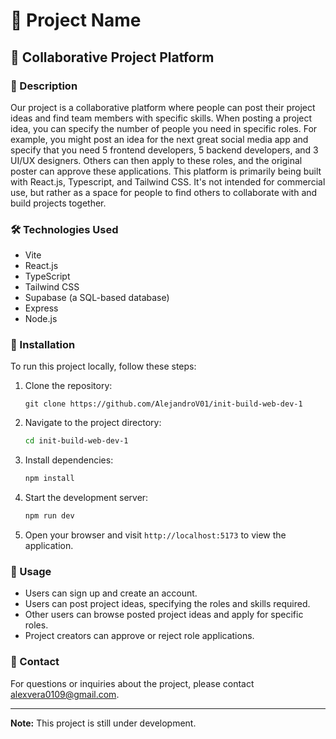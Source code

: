 # 🌟 Project Name

## 🤝 Collaborative Project Platform

### 📝 Description

Our project is a collaborative platform where people can post their project ideas and find team members with specific skills. When posting a project idea, you can specify the number of people you need in specific roles. For example, you might post an idea for the next great social media app and specify that you need 5 frontend developers, 5 backend developers, and 3 UI/UX designers. Others can then apply to these roles, and the original poster can approve these applications. This platform is primarily being built with React.js, Typescript, and Tailwind CSS. It's not intended for commercial use, but rather as a space for people to find others to collaborate with and build projects together.

### 🛠️ Technologies Used

- Vite
- React.js
- TypeScript
- Tailwind CSS
- Supabase (a SQL-based database)
- Express
- Node.js

### 🚀 Installation

To run this project locally, follow these steps:

1. Clone the repository:

   ```
   git clone https://github.com/AlejandroV01/init-build-web-dev-1
   ```

2. Navigate to the project directory:

   ```bash
   cd init-build-web-dev-1
   ```

3. Install dependencies:

   ```bash
   npm install
   ```

4. Start the development server:

   ```bash
   npm run dev
   ```

5. Open your browser and visit `http://localhost:5173` to view the application.

### 🎯 Usage

- Users can sign up and create an account.
- Users can post project ideas, specifying the roles and skills required.
- Other users can browse posted project ideas and apply for specific roles.
- Project creators can approve or reject role applications.

### 📧 Contact

For questions or inquiries about the project, please contact [alexvera0109@gmail.com](mailto:alexvera0109@gmail.com).

---
**Note:** This project is still under development.
